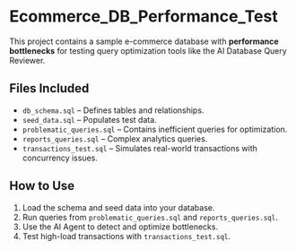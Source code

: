 # Ecommerce_DB_Performance_Test

This project contains a sample e-commerce database with **performance bottlenecks** for testing query optimization tools like the AI Database Query Reviewer.

## Files Included

- `db_schema.sql` – Defines tables and relationships.
- `seed_data.sql` – Populates test data.
- `problematic_queries.sql` – Contains inefficient queries for optimization.
- `reports_queries.sql` – Complex analytics queries.
- `transactions_test.sql` – Simulates real-world transactions with concurrency issues.

## How to Use

1. Load the schema and seed data into your database.
2. Run queries from `problematic_queries.sql` and `reports_queries.sql`.
3. Use the AI Agent to detect and optimize bottlenecks.
4. Test high-load transactions with `transactions_test.sql`.
